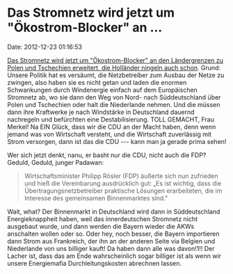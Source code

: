 Das Stromnetz wird jetzt um \"Ökostrom-Blocker\" an \...
========================================================

Date: 2012-12-23 01:16:53

[Das Stromnetz wird jetzt um \"Ökostrom-Blocker\" an den Ländergrenzen
zu Polen und Tschechien erweitert, die Holländer ningeln auch
schon](http://www.faz.net/-gqg-758ot). Grund: Unsere Politik hat es
versäumt, die Netzbetreiber zum Ausbau der Netze zu zwingen, also haben
sie es nicht getan und laden die enormen Schwankungen durch Windenergie
einfach auf dem Europäischen Stromnetz ab, wo sie dann den Weg von Nord-
nach Süddeutschland über Polen und Tschechien oder halt die Niederlande
nehmen. Und die müssen dann ihre Kraftwerke je nach Windstärke in
Deutschland dauernd nachregeln und befürchten eine Destabilisierung.
TOLL GEMACHT, Frau Merkel! Na EIN Glück, dass wir die CDU an der Macht
haben, denn wenn jemand was von Wirtschaft versteht, und die Wirtschaft
zuverlässig mit Strom versorgen, dann ist das die CDU --- kann man ja
gerade prima sehen!

Wer sich jetzt denkt, nanu, er basht nur die CDU, nicht auch die FDP?
Geduld, Geduld, junger Padawan:

> Wirtschaftsminister Philipp Rösler (FDP) äußerte sich nun zufrieden
> und hieß die Vereinbarung ausdrücklich gut: „Es ist wichtig, dass die
> Übertragungsnetzbetreiber praktische Lösungen erarbeiteten, die im
> Interesse des gemeinsamen Binnenmarktes sind."

Wait, what? Der Binnenmarkt in Deutschland wird dann in Süddeutschland
Energieknappheit haben, weil das innerdeutschen Stromnetz nicht
ausgebaut wurde, und dann werden die Bayern wieder die AKWs anschalten
wollen oder so. Oder hey, noch besser, die Bayern importieren dann Strom
aus Frankreich, der ihn an der anderen Seite via Belgien und Niederlande
von uns billiger kauft! Da haben dann alle was davon!1!! Der Lacher ist,
dass das am Ende wahrscheinlich sogar billiger ist als wenn wir unsere
Energiemafia Durchleitungskosten abrechnen lassen.
